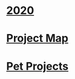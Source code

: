 # [2020](https://github.com/maciejjankowski/2020/wiki)

# [Project Map](https://github.com/maciejjankowski/2019/wiki/Project-Map)
# [Pet Projects](https://github.com/maciejjankowski/learn-to-code/wiki/Pet-projects)
